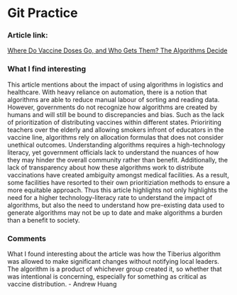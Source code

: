 # Git Practice

### Article link: 
[Where Do Vaccine Doses Go, and Who Gets Them? The Algorithms Decide](https://www.nytimes.com/2021/02/07/technology/vaccine-algorithms.html)

### What I find interesting 
This article mentions about the impact of using algorithms in logistics and healthcare. With heavy reliance on automation, there is a notion that algorithms are able to reduce manual labour of sorting and reading data. However, governments do not recognize how algorithms are created by humans and will still be bound to discrepancies and bias. Such as the lack of prioritization of distributing vaccines within different states. Prioririting teachers over the elderly and allowing smokers infront of educators in the vaccine line, algorithms rely on allocation formulas that does not consider unethical outcomes. Understanding algorithms requires a high-technology literacy, yet government officials lack to understand the nuances of how they may hinder the overall community rather than benefit. Additionally, the lack of transparency about how these algorithms work to distribute vaccinations have created ambiguity amongst medical facilities. As a result, some facilities have resorted to their own prioritiziation methods to ensure a more equitable approach. Thus this article highlights not only highlights the need for a higher technology-literacy rate to understand the impact of algorithms, but also the need to understand how pre-existing data used to generate algorithms may not be up to date and make algorithms a burden than a benefit to society.

### Comments
What I found interesting about the article was how the Tiberius algorithm was
allowed to make significant changes without notifying local leaders. The
algorithm is a product of whichever group created it, so whether that was
intentional is concerning, especially for something as critical as vaccine
distribution. - Andrew Huang 
